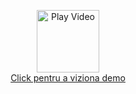 <p align="center">
  <a href="https://github.com/L-o-rd/meadows-pas/raw/Buy-and-Sell-Fixes/Images%20and%20Demo/Demo_Compressed.mp4">
    <img src="https://cdn-icons-png.flaticon.com/512/1384/1384060.png" width="100" alt="Play Video">
    <br/>
    Click pentru a viziona demo
  </a>
</p>
